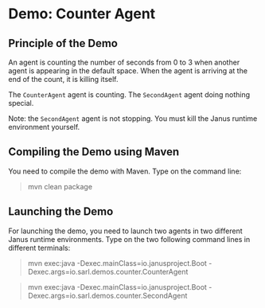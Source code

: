 Demo: Counter Agent
===================

## Principle of the Demo

An agent is counting the number of seconds from 0 to 3 when
another agent is appearing in the default space.
When the agent is arriving at the end of the count, it is
killing itself. 

The `CounterAgent` agent is counting. 
The `SecondAgent` agent doing nothing special.

Note: the `SecondAgent` agent is not stopping. You must
kill the Janus runtime environment yourself.

## Compiling the Demo using Maven

You need to compile the demo with Maven. Type on the command
line:

> mvn clean package

## Launching the Demo

For launching the demo, you need to launch two agents
in two different Janus runtime environments.
Type on the two following command lines in different terminals:

> mvn exec:java
>     -Dexec.mainClass=io.janusproject.Boot
>     -Dexec.args=io.sarl.demos.counter.CounterAgent

> mvn exec:java
>     -Dexec.mainClass=io.janusproject.Boot
>     -Dexec.args=io.sarl.demos.counter.SecondAgent
